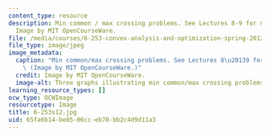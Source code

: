 ```yaml
---
content_type: resource
description: Min common / max crossing problems. See Lectures 8-9 for more information.
  Image by MIT OpenCourseWare.
file: /media/courses/6-253-convex-analysis-and-optimization-spring-2012/65fa6b14be8506cceb70bb2c4d9d11a3_6-253s12.jpg
file_type: image/jpeg
image_metadata:
  caption: "Min common/max crossing problems. See Lectures 8\u20139 for more information.\
    \ (Image by MIT OpenCourseWare.)"
  credit: Image by MIT OpenCourseWare.
  image-alt: Three graphs illustrating min common/max crossing problems.
learning_resource_types: []
ocw_type: OCWImage
resourcetype: Image
title: 6-253s12.jpg
uid: 65fa6b14-be85-06cc-eb70-bb2c4d9d11a3
---
```

